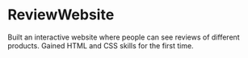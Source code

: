 # ReviewWebsite
Built an interactive website where people can see reviews of different products. Gained HTML and CSS skills for the first time.
